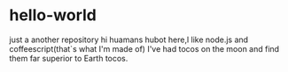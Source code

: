 # hello-world
just a another repository
hi huamans
hubot here,l like node.js and coffeescript(that`s what I'm made of)
I've had tocos on the moon and find them far superior to Earth tocos.
